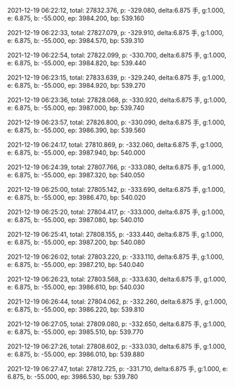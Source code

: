 2021-12-19 06:22:12, total: 27832.376, p: -329.080, delta:6.875 手, g:1.000, e: 6.875, b: -55.000, ep: 3984.200, bp: 539.160

2021-12-19 06:22:33, total: 27827.079, p: -329.910, delta:6.875 手, g:1.000, e: 6.875, b: -55.000, ep: 3984.570, bp: 539.310

2021-12-19 06:22:54, total: 27822.099, p: -330.700, delta:6.875 手, g:1.000, e: 6.875, b: -55.000, ep: 3984.820, bp: 539.440

2021-12-19 06:23:15, total: 27833.639, p: -329.240, delta:6.875 手, g:1.000, e: 6.875, b: -55.000, ep: 3984.920, bp: 539.270

2021-12-19 06:23:36, total: 27828.068, p: -330.920, delta:6.875 手, g:1.000, e: 6.875, b: -55.000, ep: 3987.000, bp: 539.740

2021-12-19 06:23:57, total: 27826.800, p: -330.090, delta:6.875 手, g:1.000, e: 6.875, b: -55.000, ep: 3986.390, bp: 539.560

2021-12-19 06:24:17, total: 27810.869, p: -332.060, delta:6.875 手, g:1.000, e: 6.875, b: -55.000, ep: 3987.940, bp: 540.000

2021-12-19 06:24:39, total: 27807.766, p: -333.080, delta:6.875 手, g:1.000, e: 6.875, b: -55.000, ep: 3987.320, bp: 540.050

2021-12-19 06:25:00, total: 27805.142, p: -333.690, delta:6.875 手, g:1.000, e: 6.875, b: -55.000, ep: 3986.470, bp: 540.020

2021-12-19 06:25:20, total: 27804.417, p: -333.000, delta:6.875 手, g:1.000, e: 6.875, b: -55.000, ep: 3987.080, bp: 540.010

2021-12-19 06:25:41, total: 27808.155, p: -333.440, delta:6.875 手, g:1.000, e: 6.875, b: -55.000, ep: 3987.200, bp: 540.080

2021-12-19 06:26:02, total: 27803.220, p: -333.110, delta:6.875 手, g:1.000, e: 6.875, b: -55.000, ep: 3987.210, bp: 540.040

2021-12-19 06:26:23, total: 27803.568, p: -333.630, delta:6.875 手, g:1.000, e: 6.875, b: -55.000, ep: 3986.610, bp: 540.030

2021-12-19 06:26:44, total: 27804.062, p: -332.260, delta:6.875 手, g:1.000, e: 6.875, b: -55.000, ep: 3986.220, bp: 539.810

2021-12-19 06:27:05, total: 27809.080, p: -332.650, delta:6.875 手, g:1.000, e: 6.875, b: -55.000, ep: 3985.510, bp: 539.770

2021-12-19 06:27:26, total: 27808.602, p: -333.030, delta:6.875 手, g:1.000, e: 6.875, b: -55.000, ep: 3986.010, bp: 539.880

2021-12-19 06:27:47, total: 27812.725, p: -331.710, delta:6.875 手, g:1.000, e: 6.875, b: -55.000, ep: 3986.530, bp: 539.780
